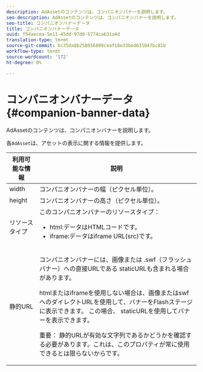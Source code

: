 ```yaml
---
description: AdAssetのコンテンツは、コンパニオンバナーを説明します。
seo-description: AdAssetのコンテンツは、コンパニオンバナーを説明します。
seo-title: コンパニオンバナーデータ
title: コンパニオンバナーデータ
uuid: f54aecea-5e11-45dd-97d0-5774ca631a4d
translation-type: tm+mt
source-git-commit: bc35da8b258056809ceaf18e33bed631047bc81b
workflow-type: tm+mt
source-wordcount: '172'
ht-degree: 0%

---
```



# コンパニオンバナーデータ{#companion-banner-data}

AdAssetのコンテンツは、コンパニオンバナーを説明します。

<!--<a id="section_D730B4FD6FD749E9860B6A07FC110552"></a>-->

各`AdAsset`は、アセットの表示に関する情報を提供します。

<table id="table_760C885E2DCA4BE983CC57FDA7BD5B14"> 
 <thead> 
  <tr> 
   <th colname="col1" class="entry"> <b>利用可能な情報  </b></th> 
   <th colname="col2" class="entry"> <b>説明</b> </th> 
  </tr> 
 </thead>
 <tbody> 
  <tr> 
   <td colname="col1"> width </td> 
   <td colname="col2"> コンパニオンバナーの幅（ピクセル単位）。 </td> 
  </tr> 
  <tr> 
   <td colname="col1"> height </td> 
   <td colname="col2"> コンパニオンバナーの高さ（ピクセル単位）。 </td> 
  </tr> 
  <tr> 
   <td colname="col1"> リソースタイプ </td> 
   <td colname="col2">このコンパニオンバナーのリソースタイプ： 
    <ul id="ul_A067787FE49E4B6095BE0AC1D447DBB3"> 
     <li id="li_02B7224C67004095B3F6E50FD21E507E">html:データはHTMLコードです。 </li> 
     <li id="li_5F37E14472424F808C6094F42009E676">iframe:データはiframe URL(src)です。 </li> 
    </ul> </td> 
  </tr> 
  <tr> 
   <td colname="col1"> 静的URL </td> 
   <td colname="col2"> <p>コンパニオンバナーには、画像または<span class="codeph"> .swf</span>（フラッシュバナー）への直接URLである<span class="codeph"> staticURL</span>も含まれる場合があります。 </p> <p>htmlまたはiframeを使用しない場合は、画像またはswfへのダイレクトURLを使用して、バナーをFlashステージに表示できます。 この場合、<span class="codeph"> staticURL</span>を使用してバナーを表示できます。 </p> <p>重要： 静的URLが有効な文字列であるかどうかを確認する必要があります。これは、このプロパティが常に使用できるとは限らないからです。 </p> </td> 
  </tr> 
 </tbody> 
</table>